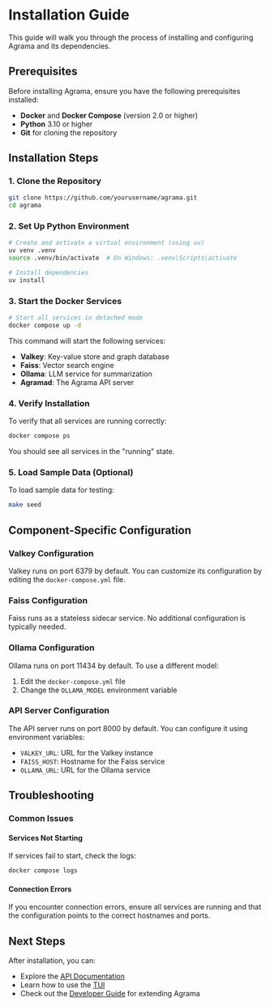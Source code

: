 # Installation Guide

This guide will walk you through the process of installing and configuring Agrama and its dependencies.

## Prerequisites

Before installing Agrama, ensure you have the following prerequisites installed:

- **Docker** and **Docker Compose** (version 2.0 or higher)
- **Python** 3.10 or higher
- **Git** for cloning the repository

## Installation Steps

### 1. Clone the Repository

```bash
git clone https://github.com/yourusername/agrama.git
cd agrama
```

### 2. Set Up Python Environment

```bash
# Create and activate a virtual environment (using uv)
uv venv .venv
source .venv/bin/activate  # On Windows: .venv\Scripts\activate

# Install dependencies
uv install
```

### 3. Start the Docker Services

```bash
# Start all services in detached mode
docker compose up -d
```

This command will start the following services:
- **Valkey**: Key-value store and graph database
- **Faiss**: Vector search engine
- **Ollama**: LLM service for summarization
- **Agramad**: The Agrama API server

### 4. Verify Installation

To verify that all services are running correctly:

```bash
docker compose ps
```

You should see all services in the "running" state.

### 5. Load Sample Data (Optional)

To load sample data for testing:

```bash
make seed
```

## Component-Specific Configuration

### Valkey Configuration

Valkey runs on port 6379 by default. You can customize its configuration by editing the `docker-compose.yml` file.

### Faiss Configuration

Faiss runs as a stateless sidecar service. No additional configuration is typically needed.

### Ollama Configuration

Ollama runs on port 11434 by default. To use a different model:

1. Edit the `docker-compose.yml` file
2. Change the `OLLAMA_MODEL` environment variable

### API Server Configuration

The API server runs on port 8000 by default. You can configure it using environment variables:

- `VALKEY_URL`: URL for the Valkey instance
- `FAISS_HOST`: Hostname for the Faiss service
- `OLLAMA_URL`: URL for the Ollama service

## Troubleshooting

### Common Issues

#### Services Not Starting

If services fail to start, check the logs:

```bash
docker compose logs
```

#### Connection Errors

If you encounter connection errors, ensure all services are running and that the configuration points to the correct hostnames and ports.

## Next Steps

After installation, you can:

- Explore the [API Documentation](api/index.md)
- Learn how to use the [TUI](user/index.md)
- Check out the [Developer Guide](developer/index.md) for extending Agrama
